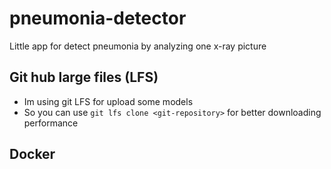 # pneumonia-detector
Little app for detect pneumonia by analyzing one x-ray picture

## Git hub large files (LFS)
- Im using git LFS for upload some models
- So you can use ```git lfs clone <git-repository>``` for better downloading performance

## Docker


